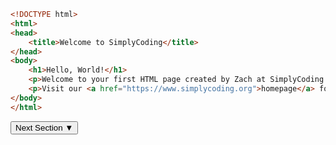 ```html
<!DOCTYPE html>
<html>
<head>
    <title>Welcome to SimplyCoding</title>
</head>
<body>
    <h1>Hello, World!</h1>
    <p>Welcome to your first HTML page created by Zach at SimplyCoding.</p>
    <p>Visit our <a href="https://www.simplycoding.org">homepage</a> for more tutorials.</p>
</body>
</html>
```
<button class="next-btn">Next Section ▼</button><br><!-- Give the markdown sections a little space below the button -->